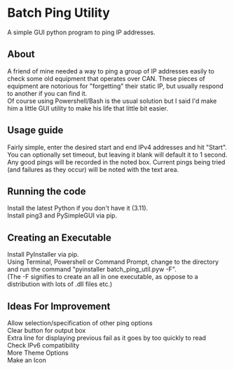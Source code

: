 # Batch Ping Utility
A simple GUI python program to ping IP addresses.

## About

A friend of mine needed a way to ping a group of IP addresses easily to check some old equipment that operates over CAN. These pieces of equipment are notorious for "forgetting" their static IP, but usually respond to another if you can find it. <br />
Of course using Powershell/Bash is the usual solution but I said I'd make him a little GUI utility to make his life that little bit easier.

## Usage guide

Fairly simple, enter the desired start and end IPv4 addresses and hit "Start". You can optionally set timeout, but leaving it blank will default it to 1 second. <br />
Any good pings will be recorded in the noted box. Current pings being tried (and failures as they occur) will be noted with the text area.

## Running the code

Install the latest Python if you don't have it (3.11). <br />
Install ping3 and PySimpleGUI via pip.

## Creating an Executable

Install PyInstaller via pip. <br />
Using Terminal, Powershell or Command Prompt, change to the directory and run the command "pyinstaller batch_ping_util.pyw -F". <br />
(The -F signifies to create an all in one executable, as oppose to a distribution with lots of .dll files etc.)

## Ideas For Improvement

Allow selection/specification of other ping options <br />
Clear button for output box <br />
Extra line for displaying previous fail as it goes by too quickly to read <br />
Check IPv6 compatibility <br />
More Theme Options <br />
Make an Icon
